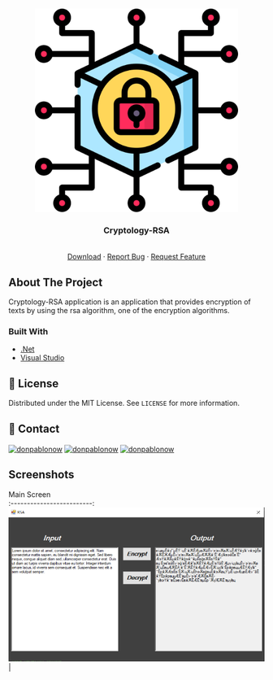 <br />
<p align="center">
  <a href="https://github.com/BerkayOzturkCE/cryptology-RSA/tree/master/cryptology">
    <img src="https://github.com/BerkayOzturkCE/cryptology-RSA/blob/master/cryptology/kriptoloji%20proje/screenshots/cryptography%20(1).png" alt="Logo" width="400">
  </a>

  <h3 align="center">Cryptology-RSA</h3>

  <p align="center">
    <br />
    <a href="https://github.com/BerkayOzturkCE/cryptology-RSA/tree/master/cryptology">Download</a>
    ·
    <a href="https://github.com/BerkayOzturkCE/cryptology-RSA/issues">Report Bug</a>
    ·
    <a href="https://github.com/BerkayOzturkCE/cryptology-RSA/issues">Request Feature</a>
  </p>
</p>

## About The Project

Cryptology-RSA application is an application that provides encryption of texts by using the rsa algorithm, one of the encryption algorithms.



### Built With

* [.Net](https://dotnet.microsoft.com/en-us/)
* [Visual Studio](https://visualstudio.microsoft.com/tr/)

## 📝 License

Distributed under the MIT License. See `LICENSE` for more information.

## 📌 Contact

<a href="https://www.linkedin.com/in/broztrk/" target="blank"><img align="center" src="https://raw.githubusercontent.com/rahuldkjain/github-profile-readme-generator/master/src/images/icons/Social/linked-in-alt.svg" alt="donpablonow" height="30" width="40" /></a>
<a href="https://www.instagram.com/brky_oztrk/" target="blank"><img align="center" src="https://raw.githubusercontent.com/rahuldkjain/github-profile-readme-generator/master/src/images/icons/Social/instagram.svg" alt="donpablonow" height="30" width="40" /></a>
<a href="https://twitter.com/BerkayOzturkCE" target="blank"><img align="center" src="https://raw.githubusercontent.com/rahuldkjain/github-profile-readme-generator/master/src/images/icons/Social/twitter.svg" alt="donpablonow" height="30" width="40" /></a>



## Screenshots
Main Screen               
:-------------------------:
![](https://github.com/BerkayOzturkCE/cryptology-RSA/blob/master/cryptology/kriptoloji%20proje/screenshots/Rsa.png?raw=true)|



